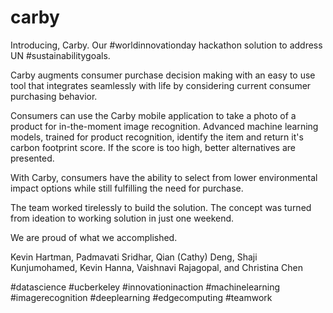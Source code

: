 # carby

Introducing, Carby. Our #worldinnovationday hackathon solution to address UN #sustainabilitygoals.

Carby augments consumer purchase decision making with an easy to use tool that integrates seamlessly with life by considering current consumer purchasing behavior.

Consumers can use the Carby mobile application to take a photo of a product for in-the-moment image recognition. Advanced machine learning models, trained for product recognition, identify the item and return it's carbon footprint score. If the score is too high, better alternatives are presented.

With Carby, consumers have the ability to select from lower environmental impact options while still fulfilling the need for purchase.

The team worked tirelessly to build the solution. The concept was turned from ideation to working solution in just one weekend. 

We are proud of what we accomplished.

Kevin Hartman, Padmavati Sridhar, Qian (Cathy) Deng, Shaji Kunjumohamed, Kevin Hanna, Vaishnavi Rajagopal, and Christina Chen

#datascience #ucberkeley #innovationinaction   #machinelearning #imagerecognition #deeplearning  #edgecomputing #teamwork
